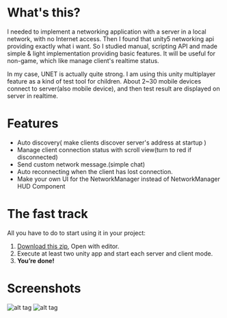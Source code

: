# What's this?
I needed to implement a networking application with a server in a local network, with no Internet access.
Then I found that unity5 networking api providing exactly what i want.
So I studied manual, scripting API and made simple & light implementation providing basic features.
It will be useful for non-game, which like manage client's realtime status.

In my case, UNET is actually quite strong.
I am using this unity multiplayer feature as a kind of test tool for children. About 2~30 mobile devices connect to server(also mobile device), and then test result are displayed on server in realtime. 


# Features
- Auto discovery( make clients discover server's address at startup )
- Manage client connection status with scroll view(turn to red if disconnected)
- Send custom network message.(simple chat)
- Auto reconnecting when the client has lost connection.
- Make your own UI for the NetworkManager instead of NetworkManager HUD Component

# The fast track
All you have to do to start using it in your project:

1. [Download this zip](https://github.com/ifndefdeadmau5/unity5-networking-HLAPI-getting-started/archive/master.zip), Open with editor.
2. Execute at least two unity app and start each server and client mode.
3. **You’re done!**

# Screenshots
![alt tag](https://raw.githubusercontent.com/ifndefdeadmau5/unity5-networking-HLAPI-getting-started/master/Assets/Screenshot/menu.png)
![alt tag](https://raw.githubusercontent.com/ifndefdeadmau5/unity5-networking-HLAPI-getting-started/master/Assets/Screenshot/server.png)
